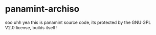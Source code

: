 # panamint-archiso

soo uhh yea this is panamint source code, its protected by the GNU GPL V2.0 license, builds itself!
